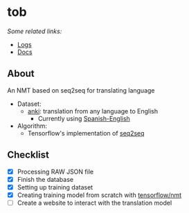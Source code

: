 # tob

_Some related links:_
- [Logs](LOGS.md)
- [Docs](docs)

## About
An NMT based on seq2seq for translating language
- Dataset:  
  * [anki](http://www.manythings.org/anki/): translation from any language to English
    - Currently using [Spanish-English](www.manythings.org/anki/spa-eng.zip)
- Algorithm:
  - Tensorflow's implementation of [seq2seq](https://github.com/tensorflow/nmt)

## Checklist

-   [x] Processing RAW JSON file
-   [x] Finish the database
-   [x] Setting up training dataset
-   [x] Creating training model from scratch with [tensorflow/nmt](https://github.com/tensorflow/nmt)
-   [ ] Create a website to interact with the translation model
